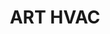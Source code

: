 ---
image: /assets/repair2.jpg
title: ART HVAC
summary: ART HVAC

phone: (609) 903-9872

rank: 1
---